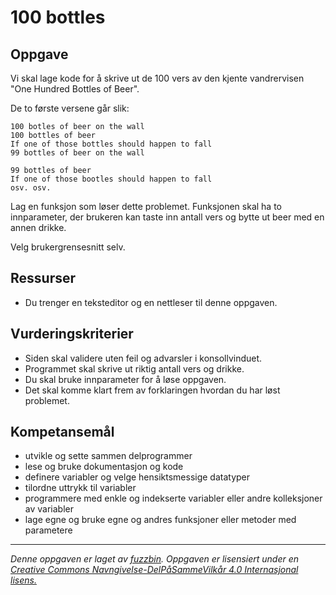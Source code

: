 100 bottles
===========

Oppgave
-------
Vi skal lage kode for å skrive ut de 100 vers av den kjente vandrervisen "One Hundred Bottles of Beer".

De to første versene går slik:

```
100 botles of beer on the wall
100 bottles of beer
If one of those bottles should happen to fall
99 bottles of beer on the wall

99 bottles of beer
If one of those bootles should happen to fall
osv. osv.
```

Lag en funksjon som løser dette problemet. Funksjonen skal ha to innparameter, der brukeren kan taste inn antall vers og bytte ut beer med en annen drikke.

Velg brukergrensesnitt selv.

Ressurser
---------
* Du trenger en teksteditor og en nettleser til denne oppgaven.

Vurderingskriterier
-------------------
* Siden skal validere uten feil og advarsler i konsollvinduet.
* Programmet skal skrive ut riktig antall vers og drikke.
* Du skal bruke innparameter for å løse oppgaven.
* Det skal komme klart frem av forklaringen hvordan du har løst problemet.

Kompetansemål
-------------
* utvikle og sette sammen delprogrammer
* lese og bruke dokumentasjon og kode
* definere variabler og velge hensiktsmessige datatyper
* tilordne uttrykk til variabler
* programmere med enkle og indekserte variabler eller andre kolleksjoner av variabler
* lage egne og bruke egne og andres funksjoner eller metoder med parametere

---

_Denne oppgaven er laget av [fuzzbin](https://github.com/fuzzbin). Oppgaven er lisensiert under en [Creative Commons Navngivelse-DelPåSammeVilkår 4.0 Internasjonal lisens.](http://creativecommons.org/licenses/by-sa/4.0/)_
